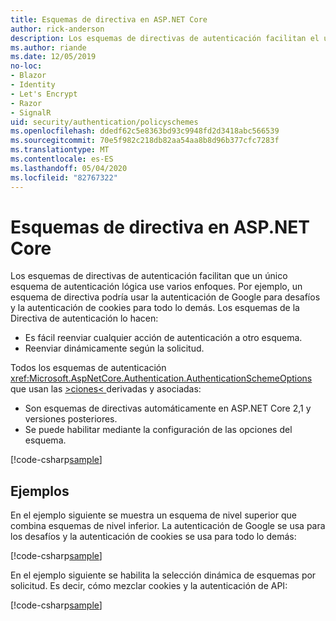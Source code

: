 ```yaml
---
title: Esquemas de directiva en ASP.NET Core
author: rick-anderson
description: Los esquemas de directivas de autenticación facilitan el uso de un único esquema de autenticación lógica
ms.author: riande
ms.date: 12/05/2019
no-loc:
- Blazor
- Identity
- Let's Encrypt
- Razor
- SignalR
uid: security/authentication/policyschemes
ms.openlocfilehash: ddedf62c5e8363bd93c9948fd2d3418abc566539
ms.sourcegitcommit: 70e5f982c218db82aa54aa8b8d96b377cfc7283f
ms.translationtype: MT
ms.contentlocale: es-ES
ms.lasthandoff: 05/04/2020
ms.locfileid: "82767322"
---
```

# <a name="policy-schemes-in-aspnet-core"></a>Esquemas de directiva en ASP.NET Core

Los esquemas de directivas de autenticación facilitan que un único esquema de autenticación lógica use varios enfoques. Por ejemplo, un esquema de directiva podría usar la autenticación de Google para desafíos y la autenticación de cookies para todo lo demás. Los esquemas de la Directiva de autenticación lo hacen:

* Es fácil reenviar cualquier acción de autenticación a otro esquema.
* Reenviar dinámicamente según la solicitud.

Todos los esquemas de autenticación <xref:Microsoft.AspNetCore.Authentication.AuthenticationSchemeOptions> que usan las [>ciones\< ](/dotnet/api/microsoft.aspnetcore.authentication.authenticationhandler-1)derivadas y asociadas:

* Son esquemas de directivas automáticamente en ASP.NET Core 2,1 y versiones posteriores.
* Se puede habilitar mediante la configuración de las opciones del esquema.

[!code-csharp[sample](policyschemes/samples/AuthenticationSchemeOptions.cs?name=snippet)]

## <a name="examples"></a>Ejemplos

En el ejemplo siguiente se muestra un esquema de nivel superior que combina esquemas de nivel inferior. La autenticación de Google se usa para los desafíos y la autenticación de cookies se usa para todo lo demás:

[!code-csharp[sample](policyschemes/samples/Startup.cs?name=snippet1)]

En el ejemplo siguiente se habilita la selección dinámica de esquemas por solicitud. Es decir, cómo mezclar cookies y la autenticación de API:

 <!-- REVIEW, missing If set in public Func<HttpContext, string> ForwardDefaultSelector -->

[!code-csharp[sample](policyschemes/samples/Startup.cs?name=snippet2)]
